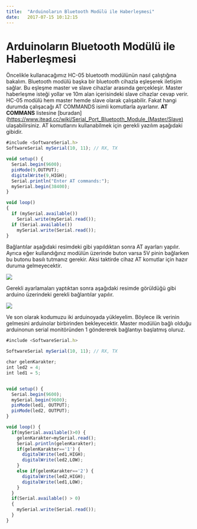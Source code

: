 ```yaml
---
title:  "Arduinoların Bluetooth Modülü ile Haberleşmesi"
date:   2017-07-15 10:12:15
---
```


# Arduinoların Bluetooth Modülü ile Haberleşmesi

Öncelikle kullanacağımız HC-05 bluetooth modülünün nasıl çalıştığına bakalım. Bluetooth modülü başka bir bluetooth cihazla eşleşerek iletişim sağlar. Bu eşleşme master ve slave cihazlar arasında gerçekleşir. Master haberleşme isteği yollar ve 10m alan içerisindeki slave cihazlar cevap verir. HC-05 modülü hem master hemde slave olarak çalışabilir. Fakat hangi durumda çalışacağı AT COMMANDS isimli komutlarla ayarlanır.
**AT COMMANS** listesine [buradan](https://www.itead.cc/wiki/Serial_Port_Bluetooth_Module_(Master/Slave) ulaşabilirsiniz.
AT komutlarını kullanabilmek için gerekli yazılım aşağıdaki gibidir.

```javascript
#include <SoftwareSerial.h>
SoftwareSerial mySerial(10, 11); // RX, TX

void setup() {
  Serial.begin(9600);
  pinMode(9,OUTPUT);
  digitalWrite(9,HIGH);
  Serial.println("Enter AT commands:");
  mySerial.begin(38400);
}

void loop()
{
  if (mySerial.available())
    Serial.write(mySerial.read());
  if (Serial.available())
    mySerial.write(Serial.read());
}
```

Bağlantılar aşağıdaki resimdeki gibi yapıldıktan sonra AT ayarları yapılır.  Ayrıca eğer kullandığınız modülün üzerinde buton varsa 5V pinin bağlarken bu butonu basılı tutmanız gerekir. Aksi taktirde cihaz AT komutlar için hazır duruma gelmeyecektir.

![](https://cdn.instructables.com/FM8/W4A2/HKZAVRT9/FM8W4A2HKZAVRT9.MEDIUM.jpg)

Gerekli ayarlamaları yaptıktan sonra aşağıdaki resimde görüldüğü gibi arduino üzerindeki gerekli bağlantılar yapılır.

![](http://www.elektrobot.net/wp-content/uploads/Untitled-Sketch-2_bb.png)

Ve son olarak kodumuzu iki arduinoyada yükleyelim. Böylece ilk verinin gelmesini arduinolar birbirinden bekleyecektir. Master modülün bağlı olduğu arduinonun serial monitöründen 1 göndererek bağlantıyı başlatmış oluruz.

```javascript
#include <SoftwareSerial.h>

SoftwareSerial mySerial(10, 11); // RX, TX

char gelenKarakter;
int led2 = 4;
int led1 = 5;


void setup() {
  Serial.begin(9600);
  mySerial.begin(9600);
  pinMode(led1, OUTPUT);
  pinMode(led2, OUTPUT);
}

void loop() {
  if(mySerial.available()>0) {
    gelenKarakter=mySerial.read();
    Serial.println(gelenKarakter);
    if(gelenKarakter=='1') {
      digitalWrite(led1,HIGH);
      digitalWrite(led2,LOW);
    }
    else if(gelenKarakter=='2') {
      digitalWrite(led2,HIGH);
      digitalWrite(led1,LOW);
    }
  }
  if(Serial.available() > 0)
  {
    mySerial.write(Serial.read());
  }
}
```
